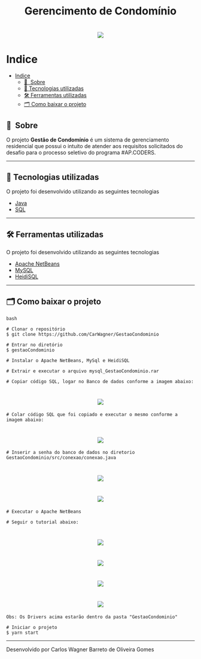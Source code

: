<h1 align="center">
    Gerencimento de Condomínio
</h1>


<h1 align="center">
  <img src="https://ik.imagekit.io/xfk59fk09pp/5d39b5e2d624c-5d39b5e2d6289gestaocondominio.png_tWwnGVoG3.png?ik-sdk-version=javascript-1.4.3&updatedAt=1642961068982">
  </h1>


# Indice

- [Indice](#indice)
  - [🔖&nbsp; Sobre](#-sobre)
  - [🚀 Tecnologias utilizadas](#-tecnologias-utilizadas)
  - [🛠 Ferramentas utilizadas](#-ferramentas-utilizadas)
  - [🗂 Como baixar o projeto](#-como-baixar-o-projeto)

## 🔖&nbsp; Sobre

O projeto **Gestão de Condomínio** é um sistema de gerenciamento residencial que possui o intuito de atender aos requisitos solicitados do desafio para o processo seletivo do programa #AP.CODERS.

---

## 🚀 Tecnologias utilizadas

O projeto foi desenvolvido utilizando as seguintes tecnologias

- [Java](#-tecnologias-utilizadas)
- [SQL](#-tecnologias-utilizadas)
---

## 🛠 Ferramentas utilizadas

O projeto foi desenvolvido utilizando as seguintes tecnologias

- [Apache NetBeans](https://netbeans.apache.org/)
- [MySQL](https://www.mysql.com)
- [HeidiSQL](https://www.heidisql.com/)

---

## 🗂 Como baixar o projeto

    bash

    # Clonar o repositório
    $ git clone https://github.com/CarWagner/GestaoCondominio

    # Entrar no diretório
    $ gestaoCondominio
    
    # Instalar o Apache NetBeans, MySql e HeidiSQL

    # Extrair e executar o arquivo mysql_GestaoCondominio.rar

    # Copiar código SQL, logar no Banco de dados conforme a imagem abaixo:

<h1 align="center">
  <img src="https://ik.imagekit.io/xfk59fk09pp/cond_a_VW6v_4AxTw.png?ik-sdk-version=javascript-1.4.3&updatedAt=1642965236569">
  </h1> 
    
    # Colar código SQL que foi copiado e executar o mesmo conforme a imagem abaixo:

<h1 align="center">
  <img src="https://ik.imagekit.io/xfk59fk09pp/cond_b_T3nU_AyKk.png?ik-sdk-version=javascript-1.4.3&updatedAt=1642965251722">
  </h1> 

    # Inserir a senha do banco de dados no diretorio GestaoCondominio/src/conexao/conexao.java
    
  <h1 align="center">
  <img src="https://ik.imagekit.io/xfk59fk09pp/printcond_a_SBmpQOzh1.png?ik-sdk-version=javascript-1.4.3&updatedAt=1642963455690">
  </h1> 

  <h1 align="center">
  <img src="https://ik.imagekit.io/xfk59fk09pp/printcond_yUn1hPyya.png?ik-sdk-version=javascript-1.4.3&updatedAt=1642963334227">
  </h1>
  
    # Executar o Apache NetBeans 

    # Seguir o tutorial abaixo:

<h1 align="center">
  <img src="https://ik.imagekit.io/xfk59fk09pp/passo_a_q_kvJOPrpz3.png?ik-sdk-version=javascript-1.4.3&updatedAt=1642963176467">
  </h1>

<h1 align="center">
  <img src="https://ik.imagekit.io/xfk59fk09pp/passo_b_l0mP4VO94.png?ik-sdk-version=javascript-1.4.3&updatedAt=1642963192917">
  </h1>

<h1 align="center">
  <img src="https://ik.imagekit.io/xfk59fk09pp/passo_1_Nzh-u8azc.png?ik-sdk-version=javascript-1.4.3&updatedAt=1642963207131">
  </h1>

<h1 align="center">
  <img src="https://ik.imagekit.io/xfk59fk09pp/passo_2_QRx-U62Ck.png?ik-sdk-version=javascript-1.4.3&updatedAt=1642963218095">
  </h1>

    Obs: Os Drivers acima estarão dentro da pasta "GestaoCondominio"

    # Iniciar o projeto
    $ yarn start


---

Desenvolvido por Carlos Wagner Barreto de Oliveira Gomes
